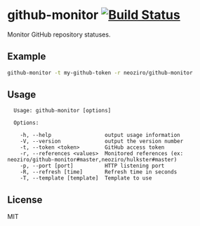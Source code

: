# github-monitor [![Build Status](https://travis-ci.org/neoziro/github-monitor.png?branch=master)](https://travis-ci.org/neoziro/github-monitor)

Monitor GitHub repository statuses.

## Example

```sh
github-monitor -t my-github-token -r neoziro/github-monitor
```

## Usage

```
  Usage: github-monitor [options]

  Options:

    -h, --help                 output usage information
    -V, --version              output the version number
    -t, --token <token>        GitHub access token
    -r, --references <values>  Monitored references (ex: neoziro/github-monitor#master,neoziro/hulkster#master)
    -p, --port [port]          HTTP listening port
    -R, --refresh [time]       Refresh time in seconds
    -T, --template [template]  Template to use
```

## License

MIT